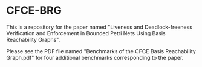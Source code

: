 # CFCE-BRG
This is a repository for the paper named "Liveness and Deadlock-freeness Verification and Enforcement in Bounded Petri Nets Using Basis Reachability Graphs".

Please see the PDF file named "Benchmarks of the CFCE Basis Reachability Graph.pdf" for four additional benchmarks corresponding to the paper.
